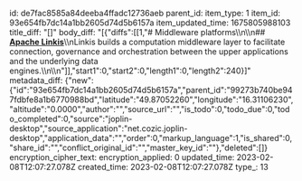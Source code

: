 id: de7fac8585a84deeba4ffadc12736aeb
parent_id: 
item_type: 1
item_id: 93e654fb7dc14a1bb2605d74d5b6157a
item_updated_time: 1675805988103
title_diff: "[]"
body_diff: "[{\"diffs\":[[1,\"# Middleware platforms\\\n\\\n## [**Apache Linkis**](https://linkis.apache.org/)\\\nLinkis builds a computation middleware layer to facilitate connection, governance and orchestration between the upper applications and the underlying data engines.\\\n\\\n\"]],\"start1\":0,\"start2\":0,\"length1\":0,\"length2\":240}]"
metadata_diff: {"new":{"id":"93e654fb7dc14a1bb2605d74d5b6157a","parent_id":"99273b740be947fdbfe8a1b6770988bd","latitude":"49.87052260","longitude":"16.31106230","altitude":"0.0000","author":"","source_url":"","is_todo":0,"todo_due":0,"todo_completed":0,"source":"joplin-desktop","source_application":"net.cozic.joplin-desktop","application_data":"","order":0,"markup_language":1,"is_shared":0,"share_id":"","conflict_original_id":"","master_key_id":""},"deleted":[]}
encryption_cipher_text: 
encryption_applied: 0
updated_time: 2023-02-08T12:07:27.078Z
created_time: 2023-02-08T12:07:27.078Z
type_: 13